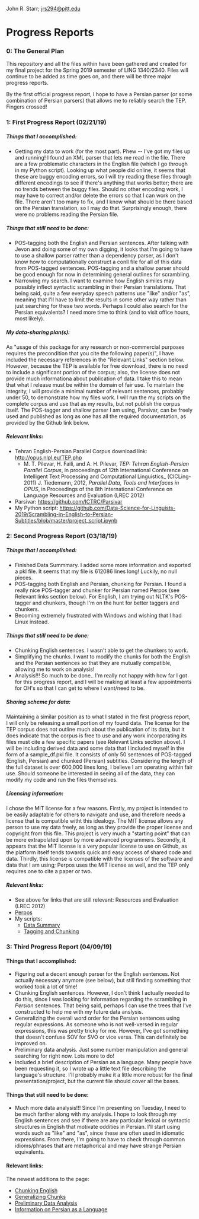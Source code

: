 John R. Starr; jrs294@pitt.edu

# Progress Reports

### 0: The General Plan
This repository and all the files within have been gathered and created 
for my final project for the Spring 2019 semester of LING 1340/2340. 
Files will continue to be added as time goes on, and there will be three 
major progress reports. 

By the first official progress report, I hope to have a Persian parser 
(or some combination of Persian parsers) that allows me to reliably 
search the TEP. Fingers crossed!

### 1: First Progress Report (02/21/19)
##### Things that I accomplished:
- Getting my data to work (for the most part). Phew -- I've got my files up and running! I found an XML parser that lets me read in the file. There are a few problematic characters in the English file (which I go through in my Python script). Looking up what people did online, it seems that these are buggy encoding errors, so I will try reading these files through different encodings to see if there's anything that works better; there are no trends between the buggy files. Should no other encoding work, I may have to correct and/or delete the errors so that I can work on the file. There aren't too many to fix, and I know what should be there based on the Persian translation, so I may do that. Surprisingly enough, there were no problems reading the Persian file. 
##### Things that still need to be done:
- POS-tagging both the English and Persian sentences. After talking with Jevon and doing some of my own digging, it looks that I'm going to have to use a shallow parser rather than a dependency parser, as I don't know how to computationally construct a conll file for all of this data from POS-tagged sentences. POS-tagging and a shallow parser should be good enough for now in determining general outlines for scrambling.
- Narrowing my search. I want to examine how English similes may possibly inflect syntactic scrambling in their Persian translations. That being said, quite a few everyday speech patterns use "like" and/or "as", meaning that I'll have to limit the results in some other way rather than just searching for these two words. Perhaps I could also search for the Persian equivalents? I need more time to think (and to visit office hours, most likely). 
##### My data-sharing plan(s):
   As "usage of this package for any research or non-commercial purposes requires the precondition that you cite the following paper(s)", I have included the necessary references in the "Relevant Links" section below. However, because the TEP is available for free download, there is no need to include a significant portion of the corpus; also, the license does not provide much informationa about publication of data. I take this to mean that what I release must be within the domain of fair use. To maintain the integrity, I will provide a minimal number of relevant sentences, probably under 50, to demonstrate how my files work. I will run the my scripts on the complete corpus and use that as my results, but not publish the corpus itself. 
   The POS-tagger and shallow parser I am using, Parsivar, can be freely used and published as long as one has all the required documentation, as provided by the Github link below.
##### Relevant links:
- Tehran English-Persian Parallel Corpus download link: http://opus.nlpl.eu/TEP.php
    - M. T. Pilevar, H. Faili, and A. H. Pilevar, _TEP: Tehran English-Persian Parallel Corpus_, in proceedings of 12th International Conference on Intelligent Text Processing and Computational Linguistics_ (CICLing-2011)
    J. Tiedemann, 2012, _Parallel Data, Tools and Interfaces in OPUS_, in Proceedings of the 8th International Conference on Language Resources and Evaluation (LREC 2012)
- Parsivar: https://github.com/ICTRC/Parsivar
- My Python script: https://github.com/Data-Science-for-Linguists-2019/Scrambling-in-English-to-Persian-Subtitles/blob/master/project_script.ipynb


### 2: Second Progress Report (03/18/19)
##### Things that I accomplished:
- Finished Data Summmary. I added some more information and exported a pkl file. It seems that my file is 612086 lines long! Luckily, no null pieces.
- POS-tagging both English and Persian, chunking for Persian. I found a really nice POS-tagger and chunker for Persian named Perpos (see Relevant links section below). For English, I am trying out NLTK's POS-tagger and chunkers, though I'm on the hunt for better taggers and chunkers. 
- Becoming extremely frustrated with Windows and wishing that I had Linux instead. 
##### Things that still need to be done:
- Chunking English sentences. I wasn't able to get the chunkers to work.
- Simplifying the chunks. I want to modify the chunks for both the English and the Persian sentences so that they are mutually compatible, allowing me to work on analysis!
- Analysis!!! So much to be done.. I'm really not happy with how far I got for this progress report, and I will be making at least a few appointments for OH's so that I can get to where I want/need to be. 
##### Sharing scheme for data:
   Maintaining a similar position as to what I stated in the first progress report, I will only be releasing a small portion of my found data. The license for the TEP corpus does not outline much about the publication of its data, but it does indicate that the corpus is free to use and any work incorporating its files must cite a few specific papers (see Relevant Links section above). 
   I will be including derived data and some data that I included myself in the form of a sample_df.pkl file. It consists of only 50 sentences of POS-tagged (English, Persian) and chunked (Persian) subtitles. Considering the length of the full dataset is over 600,000 lines long, I believe I am operating within fair use. Should someone be interested in seeing all of the data, they can modify my code and run the files themselves. 
##### Licensing information:
   I chose the MIT license for a few reasons. Firstly, my project is intended to be easily adaptable for others to navigate and use, and therefore needs a license that is compatible witht this idealogy. The MIT license allows any person to use my data freely, as long as they provide the proper license and copyright from this file. This project is very much a "starting point" that can be more extrapolated upon by more advanced programmers. Secondly, it appears that the MIT license is a very popular license to use on Github, as the platform itself tends towards quick and easy access of shared code and data. Thirdly, this license is compatible with the licenses of the software and data that I am using; Perpos uses the MIT license as well, and the TEP only requires one to cite a paper or two. 
##### Relevant links:
- See above for links that are still relevant:
Resources and Evaluation (LREC 2012)
- [Perpos](https://github.com/mhbashari/perpos)
- My scripts:
    - [Data Summary](https://github.com/Data-Science-for-Linguists-2019/Scrambling-in-English-to-Persian-Subtitles/blob/master/data_summary.ipynb)
    - [Tagging and Chunking](https://github.com/Data-Science-for-Linguists-2019/Scrambling-in-English-to-Persian-Subtitles/blob/master/tagging_chunking.ipynb)
    
### 3: Third Progress Report (04/09/19)
#### Things that I accomplished:
- Figuring out a decent enough parser for the English sentences. Not actually necessary anymore (see below), but still finding something that worked took a lot of time!
- Chunking English sentences. However, I don't think I actually needed to do this, since I was looking for information regarding the scrambling in _Persian_ sentences. That being said, perhaps I can use the trees that I've constructed to help me with my future data anslysis.
- Generalizing the overall word order for the Persian sentences using regular expressions. As someone who is not well-versed in regular expressions, this was pretty tricky for me. However, I've got something that doesn't confuse SOV for SVO or vice versa. This can definitely be improved on.
- Preliminary data analysis. Just some number manipulation and general searching for right now. Lots more to do!
- Included a brief description of Persian as a language. Many people have been requesting it, so I wrote up a little text file describing the language's structure. I'll probably make it a little more robust for the final presentation/project, but the current file should cover all the bases.
#### Things that still need to be done:
- Much more data analysis!!! Since I'm presenting on Tuesday, I need to be much farther along with my analysis. I hope to look through my English sentences and see if there are any particular lexical or syntactic structures in English that motivate oddities in Persian. I'll start using words such as "like" and "as", since these are often used in idiomatic expressions. From there, I'm going to have to check through common idioms/phrases that are metaphorical and may have strange Persian equivalents.
#### Relevant links:
The newest additions to the page:
- [Chunking English](https://github.com/Data-Science-for-Linguists-2019/Scrambling-in-English-to-Persian-Subtitles/blob/master/3_chunking_english.ipynb)
- [Generalizing Chunks](https://github.com/Data-Science-for-Linguists-2019/Scrambling-in-English-to-Persian-Subtitles/blob/master/4_generalizing_chunks.ipynb)
- [Preliminary Data Analysis](https://github.com/Data-Science-for-Linguists-2019/Scrambling-in-English-to-Persian-Subtitles/blob/master/5_data_analysis.ipynb)
- [Information on Persian as a Language](https://github.com/Data-Science-for-Linguists-2019/Scrambling-in-English-to-Persian-Subtitles/blob/master/pers_info)